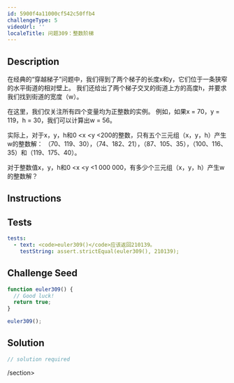```yaml
---
id: 5900f4a11000cf542c50ffb4
challengeType: 5
videoUrl: ''
localeTitle: 问题309：整数阶梯
---
```


## Description
<section id="description">
在经典的“穿越梯子”问题中，我们得到了两个梯子的长度x和y，它们位于一条狭窄的水平街道的相对壁上。 我们还给出了两个梯子交叉的街道上方的高度h，并要求我们找到街道的宽度（w）。



在这里，我们仅关注所有四个变量均为正整数的实例。
例如，如果x = 70，y = 119，h = 30，我们可以计算出w = 56。

实际上，对于x，y，h和0 <x <y <200的整数，只有五个三元组（x，y，h）产生w的整数解：
（70、119、30），（74、182、21），（87、105、35），（100、116、35）和（119、175、40）。

对于整数值x，y，h和0 <x <y <1 000 000，有多少个三元组（x，y，h）产生w的整数解？
</section>

## Instructions
<section id="instructions">
</section>

## Tests
<section id='tests'>

```yml
tests:
  - text: <code>euler309()</code>应该返回210139。
    testString: assert.strictEqual(euler309(), 210139);

```

</section>

## Challenge Seed
<section id='challengeSeed'>

<div id='js-seed'>

```js
function euler309() {
  // Good luck!
  return true;
}

euler309();

```

</div>



</section>

## Solution
<section id='solution'>

```js
// solution required
```

/section>
